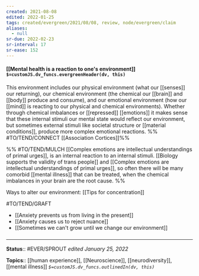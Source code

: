 ```yaml
---
created: 2021-08-08
edited: 2022-01-25
tags: created/evergreen/2021/08/08, review, node/evergreen/claim
aliases:
  - null
sr-due: 2022-02-23
sr-interval: 17
sr-ease: 152
---
```


#### [[Mental health is a reaction to one's environment]] `$=customJS.dv_funcs.evergreenHeader(dv, this)`

This environment includes our physical environment (what our [[senses]] our returning),
our chemical environment (the chemical our [[brain]] and [[body]] produce and consume),
and our emotional environment (how our [[mind]] is reacting to our physical and chemical environments).
Whether through chemical imbalances 
or [[repressed]] [[emotions]] 
it makes sense that these internal stimuli our mental state would reflect our environment,
but sometimes external stimuli like societal structure 
or [[material conditions]],
produce more complex emotional reactions.
%% #TO/TEND/CONNECT [[Association Cortices]]%%

%% #TO/TEND/MULCH [[Complex emotions are intellectual understandings of primal urges]], is an internal reaction to an internal stimuli.
[[Biology supports the validity of trans people]] and [[Complex emotions are intellectual understandings of primal urges]], so often there will be many comorbid [[mental illness]] that can be treated, when the chemical imbalances in your brain are the root cause. 
%%

Ways to alter our environment: [[Tips for concentration]]

#TO/TEND/GRAFT 
- [[Anxiety prevents us from living in the present]]
- [[Anxiety causes us to reject nuance]]
- [[Sometimes we can't grow until we change our environment]]

### <hr class="footnote"/>

**Status**:: #EVER/SPROUT 
*edited January 25, 2022*

**Topics**:: [[human experience]], [[Neuroscience]], [[neurodiversity]], [[mental illness]]
*`$=customJS.dv_funcs.outlinedIn(dv, this)`*
